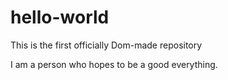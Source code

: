 # hello-world
This is the first officially Dom-made repository

I am a person who hopes to be a good everything.
